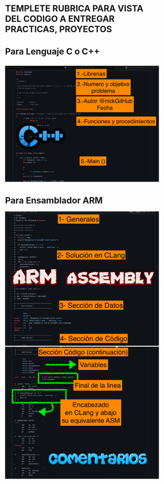 # TEMPLETE RUBRICA PARA VISTA DEL CODIGO A ENTREGAR PRACTICAS, PROYECTOS




# Para Lenguaje C o C++

![](templete.png)
 -----
 
 
 # Para Ensamblador ARM
  ![](templete1.png)
   ![](templete2.png)
